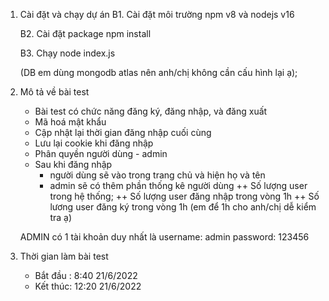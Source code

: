 1. Cài đặt và chạy dự án
    B1. Cài đặt môi trường
        npm v8 và nodejs v16

    B2. Cài đặt package
        npm install
    
    B3. Chạy
        node index.js

    (DB em dùng mongodb atlas nên anh/chị không cần cấu hình lại ạ);

2. Mô tả về bài test
    - Bài test có chức năng đăng ký, đăng nhập, và đăng xuất 
    - Mã hoá mật khẩu
    - Cập nhật lại thời gian đăng nhập cuối cùng
    - Lưu lại cookie khi đăng nhập
    - Phân quyền người dùng - admin
    - Sau khi đăng nhập 
        + người dùng sẽ vào trong trang chủ và hiện họ và tên
        + admin sẽ có thêm phần thống kê người dùng
            ++ Số lượng user trong hệ thống;
            ++ Số lượng user đăng nhập trong vòng 1h
            ++ Số lương user đăng ký trong vòng 1h
            (em để 1h cho anh/chị dễ kiểm tra ạ)
    
    ADMIN có 1 tài khoản duy nhất là
        username: admin
        password: 123456

3. Thời gian làm bài test
    - Bắt đầu : 8:40 21/6/2022
    - Kết thúc: 12:20 21/6/2022

